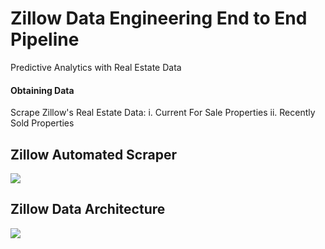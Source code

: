 # Zillow Data Engineering End to End Pipeline
Predictive Analytics with Real Estate Data

#### Obtaining Data
Scrape Zillow's Real Estate Data:
i. Current For Sale Properties
ii. Recently Sold Properties

## Zillow Automated Scraper
![](https://i.imgur.com/E6RI8Hm.gif)

## Zillow Data Architecture
![](https://i.imgur.com/bLuGWMj.png)

